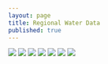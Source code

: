 ```yaml
---
layout: page
title: Regional Water Data
published: true
---
```


[![](http://waterdata.usgs.gov/nwisweb/graph?agency_cd=USGS&site_no=08178700&parm_cd=00060&period=30)](http://waterdata.usgs.gov/tx/nwis/uv/?site_no=08178700&PARAmeter_cd=00065,00060)
[![](http://waterdata.usgs.gov/nwisweb/graph?agency_cd=USGS&site_no=08168500&parm_cd=00060&period=30)](http://waterdata.usgs.gov/tx/nwis/uv/?site_no=08168500&PARAmeter_cd=00065,00060)
[![](http://waterdata.usgs.gov/nwisweb/graph?agency_cd=USGS&site_no=08167700&parm_cd=00062&period=30)](http://waterdata.usgs.gov/tx/nwis/uv/?site_no=08167700&PARAmeter_cd=00062,72020,00054)
[![](http://waterdata.usgs.gov/nwisweb/graph?agency_cd=USGS&site_no=08167500&parm_cd=00060&period=30)](http://waterdata.usgs.gov/tx/nwis/uv/?site_no=08167500&PARAmeter_cd=00065,00060)
[![](http://waterdata.usgs.gov/nwisweb/graph?agency_cd=USGS&site_no=08167800&parm_cd=00060&period=30)](http://waterdata.usgs.gov/tx/nwis/uv/?site_no=08167800&PARAmeter_cd=00065,00060)
[![](http://waterdata.usgs.gov/nwisweb/graph?agency_cd=USGS&site_no=08171400&parm_cd=00060&period=30)](http://waterdata.usgs.gov/tx/nwis/uv/?site_no=08171400&PARAmeter_cd=00065,00060)
[![](http://waterdata.usgs.gov/nwisweb/graph?agency_cd=USGS&site_no=08172000&parm_cd=00060&period=30)](http://waterdata.usgs.gov/tx/nwis/uv/?site_no=08172000&PARAmeter_cd=00065,00060)
